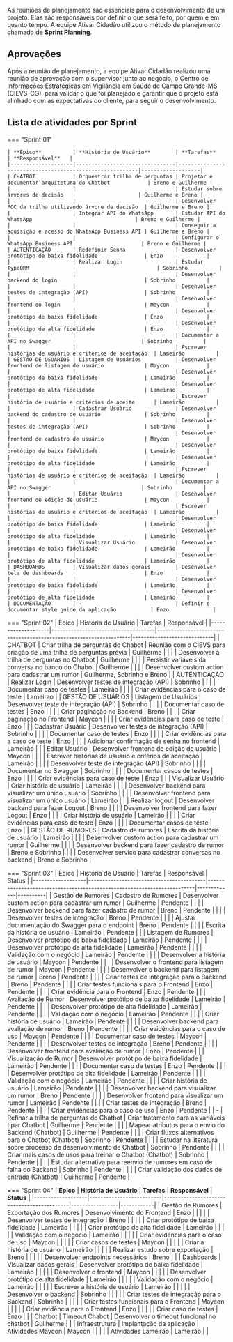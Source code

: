 As reuniões de planejamento são essenciais para o desenvolvimento de um projeto. Elas são responsáveis por definir o que será feito, por quem e em quanto tempo. A equipe Ativar Cidadão utilizou o método de planejamento chamado de **Sprint Planning**.

## Aprovações
Após a reunião de planejamento, a equipe Ativar Cidadão realizou uma reunião de aprovação com o supervisor junto ao negócio, o Centro de Informações Estratégicas em Vigilância em Saúde de Campo Grande-MS (CIEVS-CG), para validar o que foi planejado e garantir que o projeto está alinhado com as expectativas do cliente, para seguir o desenvolvimento.

## Lista de atividades por Sprint
=== "Sprint 01"

    | **Épico**          | **História de Usuário**        | **Tarefas**                                             | **Responsável**   |
    |--------------------|--------------------------------|---------------------------------------------------------|-------------------|
    | CHATBOT            | Orquestrar trilha de perguntas | Projetar e documentar arquitetura do Chatbot            | Breno e Guilherme |
    |                    |                                | Estudar sobre árvores de decisão                        | Guilherme e Breno |
    |                    |                                | Desenvolver POC da trilha utilizando árvore de decisão  | Guilherme e Breno |
    |                    | Integrar API do WhatsApp       | Estudar API do WhatsApp                                 | Breno e Guilherme |
    |                    |                                | Conseguir a aquisição e acesso do WhatsApp Business API | Guilherme e Breno |
    |                    |                                | Configurar o WhatsApp Business API                      | Breno e Guilherme |
    | AUTENTICAÇÃO       | Redefinir Senha                | Desenvolver protótipo de baixa fidelidade               | Enzo              |
    |                    | Realizar Login                 | Estudar TypeORM                                         | Sobrinho          |
    |                    |                                | Desenvolver backend do login                            | Sobrinho          |
    |                    |                                | Desenvolver testes de integração (API)                  | Sobrinho          |
    |                    |                                | Desenvolver frontend do login                           | Maycon            |
    |                    |                                | Desenvolver protótipo de baixa fidelidade               | Enzo              |
    |                    |                                | Desenvolver protótipo de alta fidelidade                | Enzo              |
    |                    |                                | Documentar a API no Swagger                             | Sobrinho          |
    |                    |                                | Escrever histórias de usuário e critérios de aceitação  | Lameirão          |
    | GESTÃO DE USUÁRIOS | Listagem de Usuários           | Desenvolver frontend de listagem de usuário             | Maycon            |
    |                    |                                | Desenvolver protótipo de baixa fidelidade               | Lameirão          |
    |                    |                                | Desenvolver protótipo de alta fidelidade                | Lameirão          |
    |                    |                                | Escrever história de usuário e critérios de aceite      | Lameirão          |
    |                    | Cadastrar Usuário              | Desenvolver backend do cadastro de usuário              | Sobrinho          |
    |                    |                                | Desenvolver testes de integração (API)                  | Sobrinho          |
    |                    |                                | Desenvolver frontend de cadastro de usuário             | Maycon            |
    |                    |                                | Desenvolver protótipo de baixa fidelidade               | Lameirão          |
    |                    |                                | Desenvolver protótipo de alta fidelidade                | Lameirão          |
    |                    |                                | Escrever histórias de usuário e critérios de aceitação  | Lameirão          |
    |                    |                                | Documentar a API no Swagger                             | Sobrinho          |
    |                    | Editar Usuário                 | Desenvolver frontend de edição de usuário               | Maycon            |
    |                    |                                | Escrever histórias de usuário e critérios de aceitação  | Lameirão          |
    |                    |                                | Desenvolver protótipo de baixa fidelidade               | Lameirão          |
    |                    |                                | Desenvolver protótipo de alta fidelidade                | Lameirão          |
    |                    | Visualizar Usuário             | Desenvolver protótipo de baixa fidelidade               | Lameirão          |
    |                    |                                | Desenvolver protótipo de alta fidelidade                | Lameirão          |
    | DASHBOARDS         | Visualizar dados gerais        | Desenvolver tela de dashboards                          | Enzo              |
    |                    |                                | Desenvolver protótipo de baixa fidelidade               | Lameirão          |
    |                    |                                | Desenvolver protótipo de alta fidelidade                | Lameirão          |
    | DOCUMENTAÇÃO       | -                              | Definir e documentar style guide da aplicação           | Enzo              |

=== "Sprint 02"
    | Épico              | História de Usuário                 | Tarefas                                                            | Responsável                 |
    |--------------------|-------------------------------------|--------------------------------------------------------------------|-----------------------------|
    | CHATBOT            | Criar trilha de perguntas do Chabot | Reunião com o CIEVS para criação de uma trilha de perguntas prévia | Guilherme                   |
    |                    |                                     | Desenvolver a trilha de perguntas no Chatbot                       | Guilherme                   |
    |                    |                                     | Persistir variáveis da conversa no banco do Chabot                 | Guilherme                   |
    |                    |                                     | Desenvolver custom action para cadastrar um rumor                  | Guilherme, Sobrinho e Breno |
    | AUTENTICAÇÃO       | Realizar Login                      | Desenvolver testes de integração (API)                             | Sobrinho                    |
    |                    |                                     | Documentar caso de testes                                          | Lameirão                    |
    |                    |                                     | Criar evidências para o caso de teste                              | Lameirao                    |
    | GESTÃO DE USUÁRIOS | Listagem de Usuários                | Desenvolver teste de integração (API)                              | Sobrinho                    |
    |                    |                                     | Documentar caso de testes                                          | Enzo                        |
    |                    |                                     | Criar paginação no Backend                                         | Breno                       |
    |                    |                                     | Criar paginação no Frontend                                        | Maycon                      |
    |                    |                                     | Criar evidências para caso de teste                                | Enzo                        |
    |                    | Cadastrar Usuário                   | Desenvolver testes de integração (API)                             | Sobrinho                    |
    |                    |                                     | Documentar caso de testes                                          | Enzo                        |
    |                    |                                     | Criar evidências para a caso de teste                              | Enzo                        |
    |                    |                                     | Adicionar confirmação de senha no frontend                         | Lameirão                    |
    |                    | Editar Usuário                      | Desenvolver frontend de edição de usuário                          | Maycon                      |
    |                    |                                     | Escrever histórias de usuário e critérios de aceitação             | Lameirão                    |
    |                    |                                     | Desenvolver teste de integração (API)                              | Sobrinho                    |
    |                    |                                     | Documentar no Swagger                                              | Sobrinho                    |
    |                    |                                     | Documentar casos de testes                                         | Enzo                        |
    |                    |                                     | Criar evidências para caso de teste                                | Enzo                        |
    |                    | Visualizar Usuário                  | Criar história de usuário                                          | Lameirão                    |
    |                    |                                     | Desenvolver backend para visualizar um único usuário               | Sobrinho                    |
    |                    |                                     | Desenvolver frontend para visualizar um único usuário              | Lameirão                    |
    |                    | Realizar logout                     | Desenvolver backend para fazer Logout                              | Breno                       |
    |                    |                                     | Desenvolver frontend para fazer Logout                             | Enzo                        |
    |                    |                                     | Criar história de usuário                                          | Lameirão                    |
    |                    |                                     | Criar evidências para caso de teste                                | Enzo                        |
    |                    |                                     | Documentar casos de teste                                          | Enzo                        |
    | GESTÃO DE RUMORES  | Cadastro de rumores                 | Escrita da história de usuário                                     | Lameirão                    |
    |                    |                                     | Desenvolver custom action para cadastrar um rumor                  | Guilherme                   |
    |                    |                                     | Desenvolver backend para fazer cadastro de rumor                   | Breno e Sobrinho            |
    |                    |                                     | Desenvolver serviço para cadastrar conversas no backend            | Breno e Sobrinho            |

=== "Sprint 03"
    | Épico             | História de Usuário                      | Tarefas                                                                 | Responsável | Status   |
    |-------------------|------------------------------------------|-------------------------------------------------------------------------|-------------|----------|
    | Gestão de Rumores | Cadastro de Rumores                      | Desenvolver custom action para cadastrar um rumor                       | Guilherme   | Pendente |
    |                   |                                          | Desenvolver backend para fazer cadastro de rumor                        | Breno       | Pendente |
    |                   |                                          | Desenvolver testes de integração                                        | Breno       | Pendente |
    |                   |                                          | Ajustar documentação do Swagger para o endpoint                         | Breno       | Pendente |
    |                   |                                          | Escrita da história de usuário                                          | Lameirão    | Pendente |
    |                   | Listagem de Rumores                      | Desenvolver protótipo de baixa fidelidade                               | Lameirão    | Pendente |
    |                   |                                          | Desenvolver protótipo de alta fidelidade                                | Lameirão    | Pendente |
    |                   |                                          | Validação com o negócio                                                 | Lameirão    | Pendente |
    |                   |                                          | Desenvolver a história de usuário                                       | Maycon      | Pendente |
    |                   |                                          | Desenvolver o frontend para listagem de rumor                           | Maycon      | Pendente |
    |                   |                                          | Desenvolver o backend para listagem de rumor                            | Breno       | Pendente |
    |                   |                                          | Criar testes de integração para o Backend                               | Breno       | Pendente |
    |                   |                                          | Criar testes funcionais para o Frontend                                 | Enzo        | Pendente |
    |                   |                                          | Criar evidência para o Frontend                                         | Enzo        | Pendente |
    |                   | Avaliação de Rumor                       | Desenvolver protótipo de baixa fidelidade                               | Lameirão    | Pendente |
    |                   |                                          | Desenvolver protótipo de alta fidelidade                                | Lameirão    | Pendente |
    |                   |                                          | Validação com o negócio                                                 | Lameirão    | Pendente |
    |                   |                                          | Criar história de usuário                                               | Lameirão    | Pendente |
    |                   |                                          | Desenvolver backend para avaliação de rumor                             | Breno       | Pendente |
    |                   |                                          | Criar evidências para o caso de uso                                     | Maycon      | Pendente |
    |                   |                                          | Documentar caso de testes                                               | Maycon      | Pendente |
    |                   |                                          | Desenvolver testes de integração                                        | Breno       | Pendente |
    |                   |                                          | Desenvolver frontend para avaliação de rumor                            | Enzo        | Pendente |
    |                   | Visualização de Rumor                    | Desenvolver protótipo de baixa fidelidade                               | Lameirão    | Pendente |
    |                   |                                          | Documentar caso de testes                                               | Enzo        | Pendente |
    |                   |                                          | Desenvolver protótipo de alta fidelidade                                | Lameirão    | Pendente |
    |                   |                                          | Validação com o negócio                                                 | Lameirão    | Pendente |
    |                   |                                          | Criar história de usuário                                               | Lameirão    | Pendente |
    |                   |                                          | Desenvolver backend para visualizar um rumor                            | Breno       | Pendente |
    |                   |                                          | Desenvolver frontend para visualizar um rumor                           | Lameirão    | Pendente |
    |                   |                                          | Criar testes de integração                                              | Breno       | Pendente |
    |                   |                                          | Criar evidências para o caso de uso                                     | Enzo        | Pendente |
    | -                 | Refinar a trilha de perguntas do Chatbot | Criar tratamento para as variáveis tipar Chatbot                        | Guilherme   | Pendente |
    |                   |                                          | Mapear atributos para o envio do Backend (Chatbot)                      | Guilherme   | Pendente |
    |                   |                                          | Criar fluxos alternativos para o Chatbot (Chatbot)                      | Sobrinho    | Pendente |
    |                   |                                          | Estudar na literatura sobre processo de desenvolvimento de Chatbot      | Sobrinho    | Pendente |
    |                   |                                          | Criar mais casos de usos para treinar o Chatbot (Chatbot)               | Sobrinho    | Pendente |
    |                   |                                          | Estudar alternativa para reenvio de rumores em caso de falha do Backend | Sobrinho    | Pendente |
    |                   |                                          | Criar validação dos dados de entrada (Chatbot)                          | Guilherme   | Pendente |

=== "Sprint 04"
    | **Épico**         | **História de Usuário**  | **Tarefas**                                | **Responsável** | **Status** |
    |-------------------|--------------------------|--------------------------------------------|-----------------|------------|
    | Gestão de Rumores | Exportação dos Rumores   | Desenvolvimento do Frontend                | Enzo            |            |
    |                   |                          | Desenvolver testes de integração           | Breno           |            |
    |                   |                          | Criar protótipo de baixa fidelidade        | Lameirão        |            |
    |                   |                          | Criar protótipo de alta fidelidade         | Lameirão        |            |
    |                   |                          | Validação com o negócio                    | Lameirão        |            |
    |                   |                          | Criar evidências para o caso de uso        | Maycon          |            |
    |                   |                          | Criar casos de testes                      | Maycon          |            |
    |                   |                          | Criar a história de usuário                | Lameirão        |            |
    |                   |                          | Realizar estudo sobre exportação           | Breno           |            |
    |                   |                          | Desenvolver endpoints necessários          | Breno           |            |
    | Dashboards        | Visualizar dados gerais  | Desenvolver protótipo de baixa fidelidade  | Lameirão        |            |
    |                   |                          | Desenvolver o frontend                     | Maycon          |            |
    |                   |                          | Desenvolver protótipo de alta fidelidade   | Lameirão        |            |
    |                   |                          | Validação com o negócio                    | Lameirão        |            |
    |                   |                          | Escrever a história de usuário             | Lameirão        |            |
    |                   |                          | Desenvolver o backend                      | Sobrinho        |            |
    |                   |                          | Criar testes de integração para o Backend  | Sobrinho        |            |
    |                   |                          | Criar testes funcionais para o Frontend    | Maycon          |            |
    |                   |                          | Criar evidência para o Frontend            | Enzo            |            |
    |                   |                          | Criar caso de testes                       | Enzo            |            |
    | Chatbot           | Timeout Chabot           | Desenvolver o timeout funcional no chatbot | Guilherme       |            |
    | Infraestrutura    | Implantação da aplicação | Atividades Maycon                          | Maycon          |            |
    |                   |                          | Atividades Lameirão                        | Lameirão        |            |
